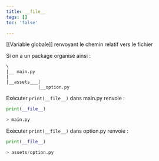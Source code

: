 ```yaml
---
title: __file__
tags: []
toc: 'false'

---
```

[[Variable globale]] renvoyant le chemin  relatif vers le fichier

Si on a un package organisé ainsi :

`````
\
|__ main.py
|
|__assets___|
   			|__option.py
`````

Exécuter `print(__file__)` dans main.py renvoie :

```python
print(__file__)

> main.py
`````

Exécuter `print(__file__)` dans option.py renvoie :

```python
print(__file__)

> assets/option.py
`````